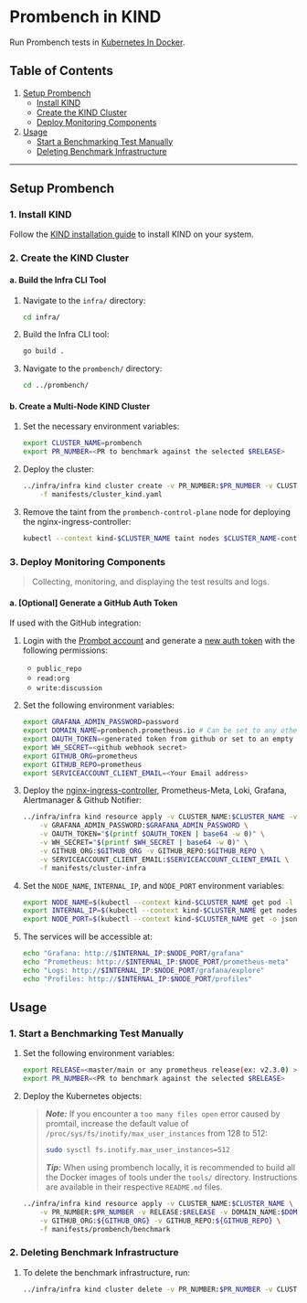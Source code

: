 # Prombench in KIND

Run Prombench tests in [Kubernetes In Docker](https://kind.sigs.k8s.io/).

## Table of Contents

1. [Setup Prombench](#setup-prombench)
   - [Install KIND](#install-kind)
   - [Create the KIND Cluster](#create-the-kind-cluster)
   - [Deploy Monitoring Components](#deploy-monitoring-components)
2. [Usage](#usage)
   - [Start a Benchmarking Test Manually](#start-a-benchmarking-test-manually)
   - [Deleting Benchmark Infrastructure](#deleting-benchmark-infrastructure)

---

## Setup Prombench

### 1. Install KIND

Follow the [KIND installation guide](https://kind.sigs.k8s.io/docs/user/quick-start/) to install KIND on your system.

### 2. Create the KIND Cluster

#### a. Build the Infra CLI Tool

1. Navigate to the `infra/` directory:
   ```bash
   cd infra/
   ```
2. Build the Infra CLI tool:
   ```bash
   go build .
   ```
3. Navigate to the `prombench/` directory:
   ```bash
   cd ../prombench/
   ```

#### b. Create a Multi-Node KIND Cluster

1. Set the necessary environment variables:
   ```bash
   export CLUSTER_NAME=prombench
   export PR_NUMBER=<PR to benchmark against the selected $RELEASE>
   ```
2. Deploy the cluster:
   ```bash
   ../infra/infra kind cluster create -v PR_NUMBER:$PR_NUMBER -v CLUSTER_NAME:$CLUSTER_NAME \
       -f manifests/cluster_kind.yaml
   ```
3. Remove the taint from the `prombench-control-plane` node for deploying the nginx-ingress-controller:
   ```bash
   kubectl --context kind-$CLUSTER_NAME taint nodes $CLUSTER_NAME-control-plane node-role.kubernetes.io/control-plane-
   ```

### 3. Deploy Monitoring Components

> Collecting, monitoring, and displaying the test results and logs.

#### a. [Optional] Generate a GitHub Auth Token

If used with the GitHub integration:

1. Login with the [Prombot account](https://github.com/prombot) and generate a [new auth token](https://github.com/settings/tokens) with the following permissions:
   - `public_repo`
   - `read:org`
   - `write:discussion`

2. Set the following environment variables:
   ```bash
   export GRAFANA_ADMIN_PASSWORD=password
   export DOMAIN_NAME=prombench.prometheus.io # Can be set to any other custom domain or an empty string when not used with the Github integration.
   export OAUTH_TOKEN=<generated token from github or set to an empty string " ">
   export WH_SECRET=<github webhook secret>
   export GITHUB_ORG=prometheus
   export GITHUB_REPO=prometheus
   export SERVICEACCOUNT_CLIENT_EMAIL=<Your Email address>
   ```

3. Deploy the [nginx-ingress-controller](https://github.com/kubernetes/ingress-nginx), Prometheus-Meta, Loki, Grafana, Alertmanager & Github Notifier:
   ```bash
   ../infra/infra kind resource apply -v CLUSTER_NAME:$CLUSTER_NAME -v DOMAIN_NAME:$DOMAIN_NAME \
       -v GRAFANA_ADMIN_PASSWORD:$GRAFANA_ADMIN_PASSWORD \
       -v OAUTH_TOKEN="$(printf $OAUTH_TOKEN | base64 -w 0)" \
       -v WH_SECRET="$(printf $WH_SECRET | base64 -w 0)" \
       -v GITHUB_ORG:$GITHUB_ORG -v GITHUB_REPO:$GITHUB_REPO \
       -v SERVICEACCOUNT_CLIENT_EMAIL:$SERVICEACCOUNT_CLIENT_EMAIL \
       -f manifests/cluster-infra
   ```

4. Set the `NODE_NAME`, `INTERNAL_IP`, and `NODE_PORT` environment variables:
   ```bash
   export NODE_NAME=$(kubectl --context kind-$CLUSTER_NAME get pod -l "app=grafana" -o=jsonpath='{.items[*].spec.nodeName}')
   export INTERNAL_IP=$(kubectl --context kind-$CLUSTER_NAME get nodes $NODE_NAME -o jsonpath='{.status.addresses[?(@.type=="InternalIP")].address}')
   export NODE_PORT=$(kubectl --context kind-$CLUSTER_NAME get -o jsonpath="{.spec.ports[0].nodePort}" services grafana)
   ```

5. The services will be accessible at:
   ```bash
   echo "Grafana: http://$INTERNAL_IP:$NODE_PORT/grafana"
   echo "Prometheus: http://$INTERNAL_IP:$NODE_PORT/prometheus-meta"
   echo "Logs: http://$INTERNAL_IP:$NODE_PORT/grafana/explore"
   echo "Profiles: http://$INTERNAL_IP:$NODE_PORT/profiles"
   ```

## Usage

### 1. Start a Benchmarking Test Manually

1. Set the following environment variables:
   ```bash
   export RELEASE=<master/main or any prometheus release(ex: v2.3.0) >
   export PR_NUMBER=<PR to benchmark against the selected $RELEASE>
   ```

2. Deploy the Kubernetes objects:
   > **_Note:_** If you encounter a `too many files open` error caused by promtail, increase the default value of `/proc/sys/fs/inotify/max_user_instances` from 128 to 512:
   > ```bash
   > sudo sysctl fs.inotify.max_user_instances=512
   > ```
   > **_Tip:_** When using prombench locally, it is recommended to build all the Docker images of tools under the `tools/` directory. Instructions are available in their respective `README.md` files.
   
   ```bash
   ../infra/infra kind resource apply -v CLUSTER_NAME:$CLUSTER_NAME \
       -v PR_NUMBER:$PR_NUMBER -v RELEASE:$RELEASE -v DOMAIN_NAME:$DOMAIN_NAME \
       -v GITHUB_ORG:${GITHUB_ORG} -v GITHUB_REPO:${GITHUB_REPO} \
       -f manifests/prombench/benchmark
   ```

### 2. Deleting Benchmark Infrastructure

1. To delete the benchmark infrastructure, run:
   ```bash
   ../infra/infra kind cluster delete -v PR_NUMBER:$PR_NUMBER -v CLUSTER_NAME:$CLUSTER_NAME -f manifests/cluster_kind.yaml
   ```
